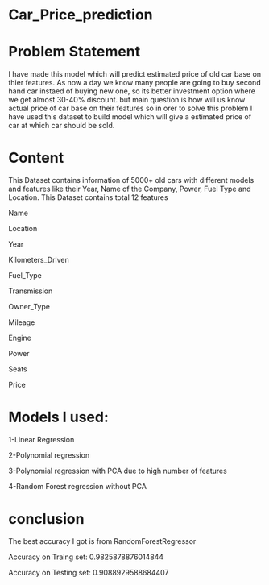 # Car_Price_prediction


# Problem Statement
I have made this model which will predict estimated price of old car base on thier features. As now a day we know many people are going to buy second hand car instaed of buying new one, so its better investment option where we get almost 30-40% discount. but main question is how will us know actual price of car base on their features so in orer to solve this problem I have used this dataset to build model which will give a estimated price of car at which car should be sold.


# Content

This Dataset contains information of 5000+ old cars with different models and features like their Year, Name of the Company, Power, Fuel Type and Location.
This Dataset contains total 12 features

Name

Location

Year

Kilometers_Driven

Fuel_Type

Transmission

Owner_Type

Mileage

Engine

Power

Seats

Price



# Models I used:

1-Linear Regression

2-Polynomial regression

3-Polynomial regression with PCA due to high number of features

4-Random Forest regression without PCA

# conclusion

The best accuracy I got is from RandomForestRegressor

Accuracy on Traing set: 0.9825878876014844

Accuracy on Testing set: 0.9088929588684407
